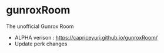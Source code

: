 # gunroxRoom
The unofficial Gunrox Room

- ALPHA verison : https://capriceyuri.github.io/gunroxRoom/
- Update perk changes